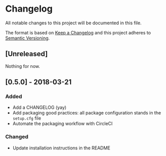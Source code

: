 # Changelog

All notable changes to this project will be documented in this file.

The format is based on [Keep a Changelog](http://keepachangelog.com/en/1.0.0/)
and this project adheres to [Semantic
Versioning](http://semver.org/spec/v2.0.0.html).

## [Unreleased]

Nothing for now.

## [0.5.0] - 2018-03-21

### Added

- Add a CHANGELOG (yay)
- Add packaging good practices: all package configuration stands in the
  `setup.cfg` file
- Automate the packaging workflow with CircleCI

### Changed

- Update installation instructions in the README
